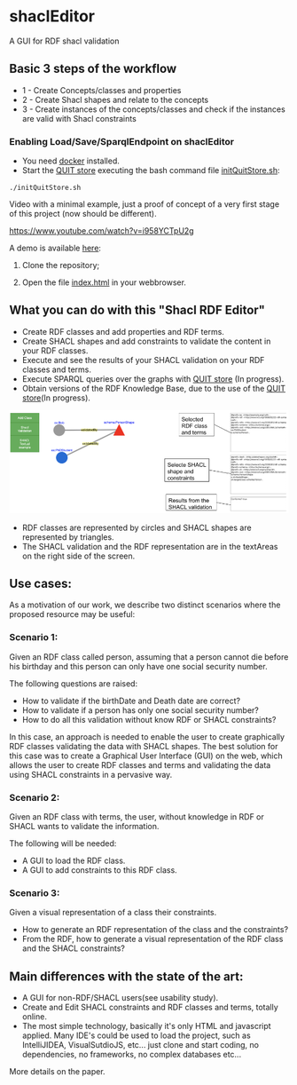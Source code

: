 # shaclEditor
A GUI for RDF shacl validation

## Basic 3 steps of the workflow

- 1 - Create Concepts/classes and properties
- 2 - Create Shacl shapes and relate to the concepts
- 3 - Create instances of the concepts/classes and check if the instances are valid with Shacl constraints 

### Enabling Load/Save/SparqlEndpoint on shaclEditor 
- You need [docker](https://www.docker.com/) installed.
- Start the [QUIT store](https://github.com/AKSW/QuitStore/) executing the bash command file [initQuitStore.sh](https://github.com/firmao/shaclEditor/blob/master/initQuitStore.sh):
```
./initQuitStore.sh
```

Video with a minimal example, just a proof of concept of a very first stage of this project (now should be different).

https://www.youtube.com/watch?v=i958YCTpU2g

A demo is available [here](http://141.57.11.86:8082/shaclgui/):

1) Clone the repository;

2) Open the file [index.html](https://github.com/firmao/shaclEditor/blob/master/index.html) in your webbrowser.

## What you can do with this "Shacl RDF Editor"

- Create RDF classes and add properties and RDF terms.
- Create SHACL shapes and add constraints to validate the content in your RDF classes.
- Execute and see the results of your SHACL validation on your RDF classes and terms.
- Execute SPARQL queries over the graphs with [QUIT store](https://github.com/AKSW/QuitStore/) (In progress).
- Obtain versions of the RDF Knowledge Base, due to the use of the [QUIT store](https://github.com/AKSW/QuitStore/)(In progress).

<img src="shaclEditorscreen.png">

- RDF classes are represented by circles and SHACL shapes are represented by triangles.
- The SHACL validation and the RDF representation are in the textAreas on the right side of the screen.

## Use cases:
As a motivation of our work, we describe two distinct scenarios where the proposed resource may be useful:

### Scenario 1: 
Given an RDF class called person, assuming that a person cannot die before his birthday and this person can only have one social security number.

The following questions are raised:
- How to validate if the birthDate and Death date are correct?
- How to validate if a person has only one social security number?
- How to do all this validation without know RDF or SHACL constraints?

In this case, an approach is needed to enable the user to create graphically RDF classes validating the data with SHACL shapes.
The best solution for this case was to create a Graphical User Interface (GUI) on the web, which allows the user to create RDF classes and terms and validating the data using SHACL constraints in a pervasive way.

### Scenario 2:
Given an RDF class with terms, the user, without knowledge in RDF or SHACL wants to validate the information.

The following will be needed:

- A GUI to load the RDF class.
- A GUI to add constraints to this RDF class.

### Scenario 3:
Given a visual representation of a class their constraints.

- How to generate an RDF representation of the class and the constraints?
- From the RDF, how to generate a visual representation of the RDF class and the SHACL constraints?

## Main differences with the state of the art:
- A GUI for non-RDF/SHACL users(see usability study).
- Create and Edit SHACL constraints and RDF classes and terms, totally online.
- The most simple technology, basically it's only HTML and javascript applied. Many IDE's could be used to load the project, such as IntelliJIDEA, VisualSutdioJS, etc... just clone and start coding, no dependencies, no frameworks, no complex databases etc...

More details on the paper. 
